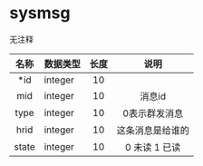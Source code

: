 # sysmsg

无注释


| 名称 | 数据类型 | 长度  |  说明 |
| :--: | :--- | :------: |  :----: |
|*id | integer| 10 |     |
|mid | integer| 10 |    消息id |
|type | integer| 10 |    0表示群发消息 |
|hrid | integer| 10 |    这条消息是给谁的 |
|state | integer| 10 |    0 未读 1 已读 |
